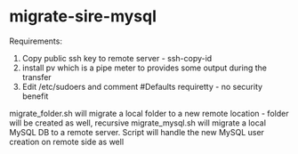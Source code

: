 # migrate-sire-mysql
Requirements:  
1. Copy public ssh key to remote server - ssh-copy-id  
2. install pv which is a pipe meter to provides some output during the transfer  
3. Edit /etc/sudoers and comment #Defaults    requiretty - no security benefit  

migrate_folder.sh will migrate a local folder to a new remote location - folder will be created as well, recursive
migrate_mysql.sh  will migrate a local MySQL DB to a remote server. Script will handle the new MySQL user creation on remote side as well
